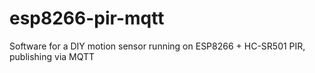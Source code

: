 # esp8266-pir-mqtt
Software for a DIY motion sensor running on ESP8266 + HC-SR501 PIR, publishing via MQTT
